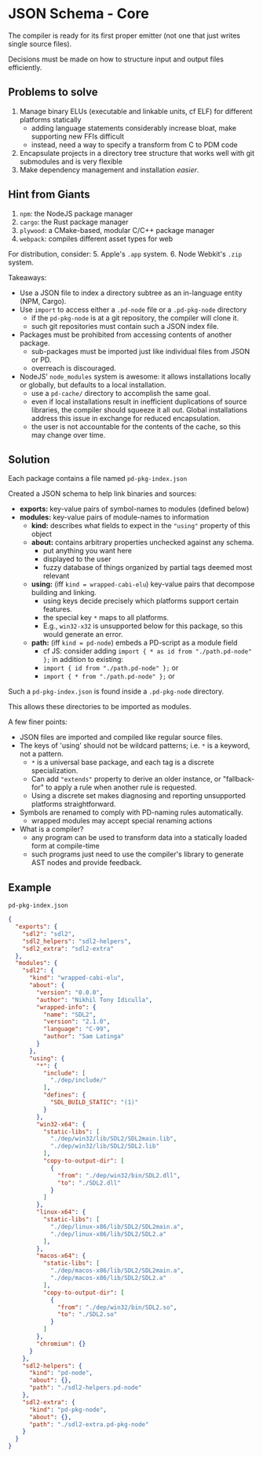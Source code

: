 # JSON Schema - Core

The compiler is ready for its first proper emitter (not one that just writes single source files).

Decisions must be made on how to structure input and output files efficiently.

## Problems to solve
1. Manage binary ELUs (executable and linkable units, cf ELF) for different platforms statically
   - adding language statements considerably increase bloat, make supporting new FFIs difficult
   - instead, need a way to specify a transform from C to PDM code
2. Encapsulate projects in a directory tree structure that works well with git submodules and is very flexible
3. Make dependency management and installation _easier_.

## Hint from Giants

1. `npm`: the NodeJS package manager
2. `cargo`: the Rust package manager
3. `plywood`: a CMake-based, modular C/C++ package manager
4. `webpack`: compiles different asset types for web

For distribution, consider:
5. Apple's `.app` system.
6. Node Webkit's `.zip` system.

Takeaways:
- Use a JSON file to index a directory subtree as an in-language entity (NPM, Cargo).
- Use `import` to access either a `.pd-node` file or a `.pd-pkg-node` directory
  - if the `pd-pkg-node` is at a git repository, the compiler will clone it.
  - such git repositories must contain such a JSON index file.
- Packages must be prohibited from accessing contents of another package.
  - sub-packages must be imported just like individual files from JSON or PD.
  - overreach is discouraged.
- NodeJS' `node_modules` system is awesome: it allows installations locally or globally,
  but defaults to a local installation.
  - use a `pd-cache/` directory to accomplish the same goal.
  - even if local installations result in inefficient duplications of source libraries, the compiler should squeeze it all out.
    Global installations address this issue in exchange for reduced encapsulation.
  - the user is not accountable for the contents of the cache, so this may change over time.

## Solution

Each package contains a file named `pd-pkg-index.json`

Created a JSON schema to help link binaries and sources:
- **exports:** key-value pairs of symbol-names to modules (defined below)
- **modules:** key-value pairs of module-names to information
  - **kind:** describes what fields to expect in the `"using"` property of this object
  - **about:** contains arbitrary properties unchecked against any schema.
    - put anything you want here
    - displayed to the user
    - fuzzy database of things organized by partial tags deemed most relevant
  - **using:** (iff `kind = wrapped-cabi-elu`) key-value pairs that decompose building and linking.
    - using keys decide precisely which platforms support certain features.
    - the special key `*` maps to all platforms.
    - E.g., `win32-x32` is unsupported below for this package, so this would generate an error.
  - **path:** (iff `kind = pd-node`) embeds a PD-script as a module field
    - cf JS: consider adding `import { * as id from "./path.pd-node" };` in addition to existing:
    - `import { id from "./path.pd-node" };` or
    - `import { * from "./path.pd-node" };` or

Such a `pd-pkg-index.json` is found inside a `.pd-pkg-node` directory. 

This allows these directories to be imported as modules.


A few finer points:
- JSON files are imported and compiled like regular source files.
- The keys of 'using' should not be wildcard patterns; i.e. `*` is a keyword, not a pattern. 
  - `*` is a universal base package, and each tag is a discrete specialization.
  - Can add `"extends"` property to derive an older instance, or "fallback-for" to apply a rule when another rule is requested.
  - Using a discrete set makes diagnosing and reporting unsupported platforms straightforward.
- Symbols are renamed to comply with PD-naming rules automatically.
  - wrapped modules may accept special renaming actions
- What is a compiler?
  - any program can be used to transform data into a statically loaded form at compile-time
  - such programs just need to use the compiler's library to generate AST nodes and provide feedback.

## Example

`pd-pkg-index.json`

```json
{
  "exports": {
    "sdl2": "sdl2",
    "sdl2_helpers": "sdl2-helpers",
    "sdl2_extra": "sdl2-extra"
  },
  "modules": {
    "sdl2": {
      "kind": "wrapped-cabi-elu",
      "about": {
        "version": "0.0.0",
        "author": "Nikhil Tony Idiculla",
        "wrapped-info": {
          "name": "SDL2",
          "version": "2.1.0",
          "language": "C-99",
          "author": "Sam Latinga"
        }
      },
      "using": {
        "*": {
          "include": [
            "./dep/include/"
          ],
          "defines": {
            "SDL_BUILD_STATIC": "(1)"
          }
        },
        "win32-x64": {
          "static-libs": [
            "./dep/win32/lib/SDL2/SDL2main.lib",
            "./dep/win32/lib/SDL2/SDL2.lib"
          ],
          "copy-to-output-dir": [
            {
              "from": "./dep/win32/bin/SDL2.dll",
              "to": "./SDL2.dll"
            }
          ]
        },
        "linux-x64": {
          "static-libs": [
            "./dep/linux-x86/lib/SDL2/SDL2main.a",
            "./dep/linux-x86/lib/SDL2/SDL2.a"
          ],
        },
        "macos-x64": {
          "static-libs": [
            "./dep/macos-x86/lib/SDL2/SDL2main.a",
            "./dep/macos-x86/lib/SDL2/SDL2.a"
          ],
          "copy-to-output-dir": [
            {
              "from": "./dep/win32/bin/SDL2.so",
              "to": "./SDL2.so"
            }
          ]
        },
        "chromium": {}
      }
    },
    "sdl2-helpers": {
      "kind": "pd-node",
      "about": {},
      "path": "./sdl2-helpers.pd-node"
    },
    "sdl2-extra": {
      "kind": "pd-pkg-node",
      "about": {},
      "path": "./sdl2-extra.pd-pkg-node"
    }
  }
}
```